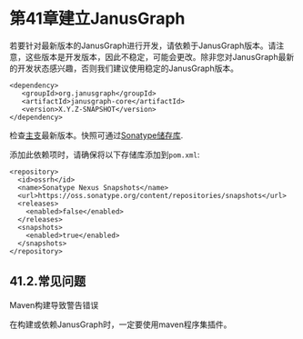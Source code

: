 # **第41章建立JanusGraph**

若要针对最新版本的JanusGraph进行开发，请依赖于JanusGraph版本。请注意，这些版本是开发版本，因此不稳定，可能会更改。除非您对JanusGraph最新的开发状态感兴趣，否则我们建议使用稳定的JanusGraph版本。

```
<dependency>
   <groupId>org.janusgraph</groupId>
   <artifactId>janusgraph-core</artifactId>
   <version>X.Y.Z-SNAPSHOT</version>
</dependency>
```

检查[主支](https://github.com/JanusGraph/janusgraph/tree/master)最新版本。快照可通过[Sonatype储存库](https://oss.sonatype.org/content/repositories/snapshots/org/janusgraph/).

添加此依赖项时，请确保将以下存储库添加到`pom.xml`:

```
<repository>
  <id>ossrh</id>
  <name>Sonatype Nexus Snapshots</name>
  <url>https://oss.sonatype.org/content/repositories/snapshots</url>
  <releases>
    <enabled>false</enabled>
  </releases>
  <snapshots>
    <enabled>true</enabled>
  </snapshots>
</repository>
```

## 41.2.常见问题

Maven构建导致警告错误

在构建或依赖JanusGraph时，一定要使用maven程序集插件。

 